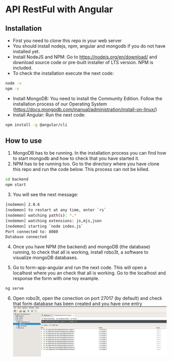 # API RestFul with Angular

## Installation

* First you need to clone this repo in your web server
* You should install nodejs, npm, angular and mongodb if you do not have installed yet.
* Install NodeJS and NPM: Go to https://nodejs.org/en/download/ and download source code or pre-built installer of LTS version. NPM is included.
* To check the installation execute the next code:
```bash
node -v
npm -v
```
* Install MongoDB: You need to install the Community Edition. Follow the installation process of our Operating System (https://docs.mongodb.com/manual/administration/install-on-linux/)
* Install Angular: Run the next code:
```bash
npm install -g @angular/cli
```
## How to use

1. MongoDB has to be running. In the installation process you can find how to start mongodb and how to check that you have started it.
2. NPM has to be running too. Go to the directory where you have clone this repo and run the code below. This process can not be killed.
```bash
cd backend
npm start
```
3. You will see the next message:
```bash
[nodemon] 2.0.6
[nodemon] to restart at any time, enter `rs`
[nodemon] watching path(s): *.*
[nodemon] watching extensions: js,mjs,json
[nodemon] starting `node index.js`
Port connected to: 8080
Database connected
```
4. Once you have NPM (the backend) and mongoDB (the database) running, to check that all is working, install robo3t, a software to visualize mongoDB databases.

5. Go to form-app-angular and run the next code. This will open a localhost where you an check that all is working. Go to the localhost and response the form with one toy example.
```bash
ng serve
```

6. Open robo3t, open the conection on port 27017 (by default) and check that form database has been created and you have one entry
<img src="./form-app-angular/src/assets/images/example.png"
     alt="Example"
     style="float: left; margin-right: 10px;" />
